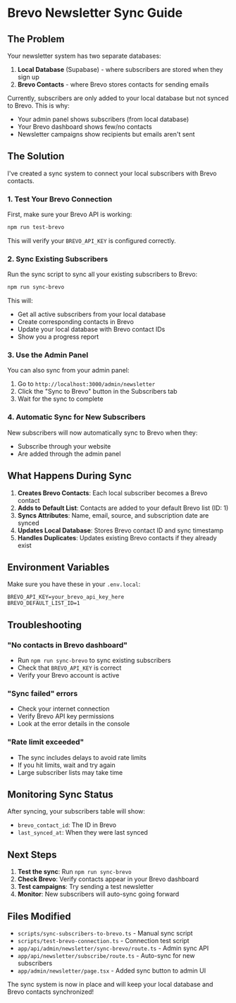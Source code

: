 # Brevo Newsletter Sync Guide

## The Problem

Your newsletter system has two separate databases:
1. **Local Database** (Supabase) - where subscribers are stored when they sign up
2. **Brevo Contacts** - where Brevo stores contacts for sending emails

Currently, subscribers are only added to your local database but not synced to Brevo. This is why:
- Your admin panel shows subscribers (from local database)
- Your Brevo dashboard shows few/no contacts
- Newsletter campaigns show recipients but emails aren't sent

## The Solution

I've created a sync system to connect your local subscribers with Brevo contacts.

### 1. Test Your Brevo Connection

First, make sure your Brevo API is working:

```bash
npm run test-brevo
```

This will verify your `BREVO_API_KEY` is configured correctly.

### 2. Sync Existing Subscribers

Run the sync script to sync all your existing subscribers to Brevo:

```bash
npm run sync-brevo
```

This will:
- Get all active subscribers from your local database
- Create corresponding contacts in Brevo
- Update your local database with Brevo contact IDs
- Show you a progress report

### 3. Use the Admin Panel

You can also sync from your admin panel:
1. Go to `http://localhost:3000/admin/newsletter`
2. Click the "Sync to Brevo" button in the Subscribers tab
3. Wait for the sync to complete

### 4. Automatic Sync for New Subscribers

New subscribers will now automatically sync to Brevo when they:
- Subscribe through your website
- Are added through the admin panel

## What Happens During Sync

1. **Creates Brevo Contacts**: Each local subscriber becomes a Brevo contact
2. **Adds to Default List**: Contacts are added to your default Brevo list (ID: 1)
3. **Syncs Attributes**: Name, email, source, and subscription date are synced
4. **Updates Local Database**: Stores Brevo contact ID and sync timestamp
5. **Handles Duplicates**: Updates existing Brevo contacts if they already exist

## Environment Variables

Make sure you have these in your `.env.local`:

```env
BREVO_API_KEY=your_brevo_api_key_here
BREVO_DEFAULT_LIST_ID=1
```

## Troubleshooting

### "No contacts in Brevo dashboard"
- Run `npm run sync-brevo` to sync existing subscribers
- Check that `BREVO_API_KEY` is correct
- Verify your Brevo account is active

### "Sync failed" errors
- Check your internet connection
- Verify Brevo API key permissions
- Look at the error details in the console

### "Rate limit exceeded"
- The sync includes delays to avoid rate limits
- If you hit limits, wait and try again
- Large subscriber lists may take time

## Monitoring Sync Status

After syncing, your subscribers table will show:
- `brevo_contact_id`: The ID in Brevo
- `last_synced_at`: When they were last synced

## Next Steps

1. **Test the sync**: Run `npm run sync-brevo`
2. **Check Brevo**: Verify contacts appear in your Brevo dashboard
3. **Test campaigns**: Try sending a test newsletter
4. **Monitor**: New subscribers will auto-sync going forward

## Files Modified

- `scripts/sync-subscribers-to-brevo.ts` - Manual sync script
- `scripts/test-brevo-connection.ts` - Connection test script
- `app/api/admin/newsletter/sync-brevo/route.ts` - Admin sync API
- `app/api/newsletter/subscribe/route.ts` - Auto-sync for new subscribers
- `app/admin/newsletter/page.tsx` - Added sync button to admin UI

The sync system is now in place and will keep your local database and Brevo contacts synchronized!